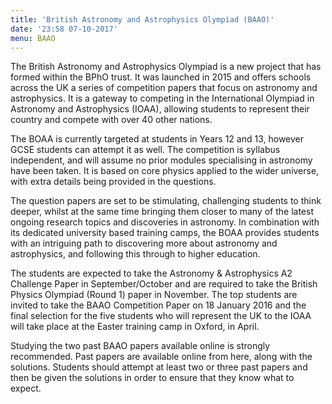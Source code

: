 ```yaml
---
title: 'British Astronomy and Astrophysics Olympiad (BAAO)'
date: '23:58 07-10-2017'
menu: BAAO
---
```


The British Astronomy and Astrophysics Olympiad is a new project that has formed within the BPhO trust. It was launched in 2015 and offers schools across the UK a series of competition papers that focus on astronomy and astrophysics. It is a gateway to competing in the International Olympiad in Astronomy and Astrophysics (IOAA), allowing students to represent their country and compete with over 40 other nations.

The BOAA is currently targeted at students in Years 12 and 13, however GCSE students can attempt it as well. The competition is syllabus independent, and will assume no prior modules specialising in astronomy have been taken. It is based on core physics applied to the wider universe, with extra details being provided in the questions.

The question papers are set to be stimulating, challenging students to think deeper, whilst at the same time bringing them closer to many of the latest ongoing research topics and discoveries in astronomy. In combination with its dedicated university based training camps, the BOAA provides students with an intriguing path to discovering more about astronomy and astrophysics, and following this through to higher education.

The students are expected to take the Astronomy & Astrophysics A2 Challenge Paper in September/October and are required to take the British Physics Olympiad (Round 1) paper in November. The top students are invited to take the BAAO Competition Paper on 18 January 2016 and the final selection for the five students who will represent the UK to the IOAA will take place at the Easter training camp in Oxford, in April.

Studying the two past BAAO papers available online is strongly recommended. Past papers are available online from here, along with the solutions. Students should attempt at least two or three past papers and then be given the solutions in order to ensure that they know what to expect.